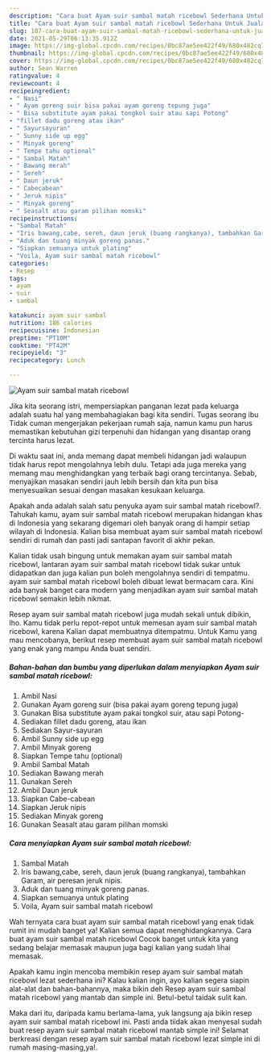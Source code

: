 ```yaml
---
description: "Cara buat Ayam suir sambal matah ricebowl Sederhana Untuk Jualan"
title: "Cara buat Ayam suir sambal matah ricebowl Sederhana Untuk Jualan"
slug: 187-cara-buat-ayam-suir-sambal-matah-ricebowl-sederhana-untuk-jualan
date: 2021-05-29T06:13:35.912Z
image: https://img-global.cpcdn.com/recipes/0bc87ae5ee422f49/680x482cq70/ayam-suir-sambal-matah-ricebowl-foto-resep-utama.jpg
thumbnail: https://img-global.cpcdn.com/recipes/0bc87ae5ee422f49/680x482cq70/ayam-suir-sambal-matah-ricebowl-foto-resep-utama.jpg
cover: https://img-global.cpcdn.com/recipes/0bc87ae5ee422f49/680x482cq70/ayam-suir-sambal-matah-ricebowl-foto-resep-utama.jpg
author: Sean Warren
ratingvalue: 4
reviewcount: 4
recipeingredient:
- " Nasi"
- " Ayam goreng suir bisa pakai ayam goreng tepung juga"
- " Bisa substitute ayam pakai tongkol suir atau sapi Potong"
- "fillet dadu goreng atau ikan"
- " Sayursayuran"
- " Sunny side up egg"
- " Minyak goreng"
- " Tempe tahu optional"
- " Sambal Matah"
- " Bawang merah"
- " Sereh"
- " Daun jeruk"
- " Cabecabean"
- " Jeruk nipis"
- " Minyak goreng"
- " Seasalt atau garam pilihan momski"
recipeinstructions:
- "Sambal Matah"
- "Iris bawang,cabe, sereh, daun jeruk (buang rangkanya), tambahkan Garam, air peresan jeruk nipis."
- "Aduk dan tuang minyak goreng panas."
- "Siapkan semuanya untuk plating"
- "Voila, Ayam suir sambal matah ricebowl"
categories:
- Resep
tags:
- ayam
- suir
- sambal

katakunci: ayam suir sambal 
nutrition: 186 calories
recipecuisine: Indonesian
preptime: "PT10M"
cooktime: "PT42M"
recipeyield: "3"
recipecategory: Lunch

---
```



![Ayam suir sambal matah ricebowl](https://img-global.cpcdn.com/recipes/0bc87ae5ee422f49/680x482cq70/ayam-suir-sambal-matah-ricebowl-foto-resep-utama.jpg)

Jika kita seorang istri, mempersiapkan panganan lezat pada keluarga adalah suatu hal yang membahagiakan bagi kita sendiri. Tugas seorang ibu Tidak cuman mengerjakan pekerjaan rumah saja, namun kamu pun harus memastikan kebutuhan gizi terpenuhi dan hidangan yang disantap orang tercinta harus lezat.

Di waktu  saat ini, anda memang dapat membeli hidangan jadi walaupun tidak harus repot mengolahnya lebih dulu. Tetapi ada juga mereka yang memang mau menghidangkan yang terbaik bagi orang tercintanya. Sebab, menyajikan masakan sendiri jauh lebih bersih dan kita pun bisa menyesuaikan sesuai dengan masakan kesukaan keluarga. 



Apakah anda adalah salah satu penyuka ayam suir sambal matah ricebowl?. Tahukah kamu, ayam suir sambal matah ricebowl merupakan hidangan khas di Indonesia yang sekarang digemari oleh banyak orang di hampir setiap wilayah di Indonesia. Kalian bisa membuat ayam suir sambal matah ricebowl sendiri di rumah dan pasti jadi santapan favorit di akhir pekan.

Kalian tidak usah bingung untuk memakan ayam suir sambal matah ricebowl, lantaran ayam suir sambal matah ricebowl tidak sukar untuk didapatkan dan juga kalian pun boleh mengolahnya sendiri di tempatmu. ayam suir sambal matah ricebowl boleh dibuat lewat bermacam cara. Kini ada banyak banget cara modern yang menjadikan ayam suir sambal matah ricebowl semakin lebih nikmat.

Resep ayam suir sambal matah ricebowl juga mudah sekali untuk dibikin, lho. Kamu tidak perlu repot-repot untuk memesan ayam suir sambal matah ricebowl, karena Kalian dapat membuatnya ditempatmu. Untuk Kamu yang mau mencobanya, berikut resep membuat ayam suir sambal matah ricebowl yang enak yang mampu Anda buat sendiri.

<!--inarticleads1-->

##### Bahan-bahan dan bumbu yang diperlukan dalam menyiapkan Ayam suir sambal matah ricebowl:

1. Ambil  Nasi
1. Gunakan  Ayam goreng suir (bisa pakai ayam goreng tepung juga)
1. Gunakan  Bisa substitute ayam pakai tongkol suir, atau sapi Potong-
1. Sediakan fillet dadu goreng, atau ikan
1. Sediakan  Sayur-sayuran
1. Ambil  Sunny side up egg
1. Ambil  Minyak goreng
1. Siapkan  Tempe tahu (optional)
1. Ambil  Sambal Matah
1. Sediakan  Bawang merah
1. Gunakan  Sereh
1. Ambil  Daun jeruk
1. Siapkan  Cabe-cabean
1. Siapkan  Jeruk nipis
1. Sediakan  Minyak goreng
1. Gunakan  Seasalt atau garam pilihan momski




<!--inarticleads2-->

##### Cara menyiapkan Ayam suir sambal matah ricebowl:

1. Sambal Matah
1. Iris bawang,cabe, sereh, daun jeruk (buang rangkanya), tambahkan Garam, air peresan jeruk nipis.
1. Aduk dan tuang minyak goreng panas.
1. Siapkan semuanya untuk plating
1. Voila, Ayam suir sambal matah ricebowl




Wah ternyata cara buat ayam suir sambal matah ricebowl yang enak tidak rumit ini mudah banget ya! Kalian semua dapat menghidangkannya. Cara buat ayam suir sambal matah ricebowl Cocok banget untuk kita yang sedang belajar memasak maupun juga bagi kalian yang sudah lihai memasak.

Apakah kamu ingin mencoba membikin resep ayam suir sambal matah ricebowl lezat sederhana ini? Kalau kalian ingin, ayo kalian segera siapin alat-alat dan bahan-bahannya, maka bikin deh Resep ayam suir sambal matah ricebowl yang mantab dan simple ini. Betul-betul taidak sulit kan. 

Maka dari itu, daripada kamu berlama-lama, yuk langsung aja bikin resep ayam suir sambal matah ricebowl ini. Pasti anda tiidak akan menyesal sudah buat resep ayam suir sambal matah ricebowl mantab simple ini! Selamat berkreasi dengan resep ayam suir sambal matah ricebowl lezat simple ini di rumah masing-masing,ya!.

